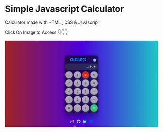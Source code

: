# Simple Javascript Calculator

Calculator made with HTML , CSS & Javascript

Click On Image to Access 👇👇👇

<a href="https://krishnak2c.github.io/Basic-Calculator/"><img src="https://github.com/krishnak2c/Basic-Calculator/blob/ce2e3a7ca35257c238676fd6d5e342462e810f32/preview.png"></a>
